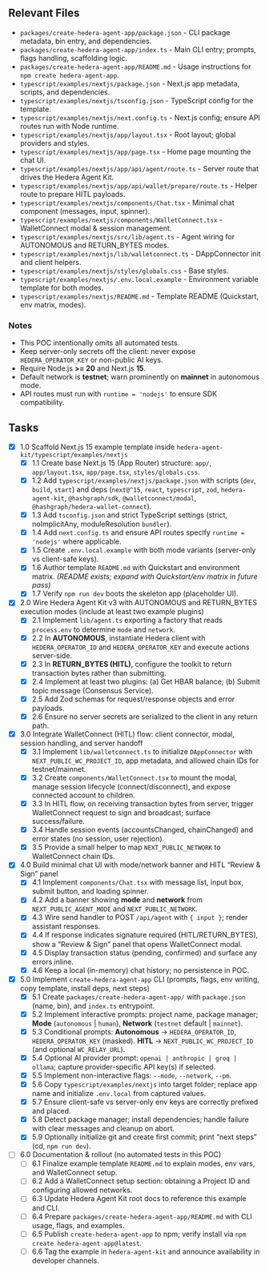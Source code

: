 ## Relevant Files

- `packages/create-hedera-agent-app/package.json` - CLI package metadata, bin entry, and dependencies.
- `packages/create-hedera-agent-app/index.ts` - Main CLI entry; prompts, flags handling, scaffolding logic.
- `packages/create-hedera-agent-app/README.md` - Usage instructions for `npm create hedera-agent-app`.
- `typescript/examples/nextjs/package.json` - Next.js app metadata, scripts, and dependencies.
- `typescript/examples/nextjs/tsconfig.json` - TypeScript config for the template.
- `typescript/examples/nextjs/next.config.ts` - Next.js config; ensure API routes run with Node runtime.
- `typescript/examples/nextjs/app/layout.tsx` - Root layout; global providers and styles.
- `typescript/examples/nextjs/app/page.tsx` - Home page mounting the chat UI.
- `typescript/examples/nextjs/app/api/agent/route.ts` - Server route that drives the Hedera Agent Kit.
- `typescript/examples/nextjs/app/api/wallet/prepare/route.ts` - Helper route to prepare HITL payloads.
- `typescript/examples/nextjs/components/Chat.tsx` - Minimal chat component (messages, input, spinner).
- `typescript/examples/nextjs/components/WalletConnect.tsx` - WalletConnect modal & session management.
- `typescript/examples/nextjs/src/lib/agent.ts` - Agent wiring for AUTONOMOUS and RETURN_BYTES modes.
- `typescript/examples/nextjs/lib/walletconnect.ts` - DAppConnector init and client helpers.
- `typescript/examples/nextjs/styles/globals.css` - Base styles.
- `typescript/examples/nextjs/.env.local.example` - Environment variable template for both modes.
- `typescript/examples/nextjs/README.md` - Template README (Quickstart, env matrix, modes).

### Notes

- This POC intentionally omits all automated tests.
- Keep server-only secrets off the client: never expose `HEDERA_OPERATOR_KEY` or non-public AI keys.
- Require Node.js **>= 20** and Next.js **15**.
- Default network is **testnet**; warn prominently on **mainnet** in autonomous mode.
- API routes must run with `runtime = 'nodejs'` to ensure SDK compatibility.

## Tasks

- [x] 1.0 Scaffold Next.js 15 example template inside `hedera-agent-kit/typescript/examples/nextjs`
  - [x] 1.1 Create base Next.js 15 (App Router) structure: `app/`, `app/layout.tsx`, `app/page.tsx`, `styles/globals.css`.
  - [x] 1.2 Add `typescript/examples/nextjs/package.json` with scripts (`dev`, `build`, `start`) and deps (`next@^15`, `react`, `typescript`, `zod`, `hedera-agent-kit`, `@hashgraph/sdk`, `@walletconnect/modal`, `@hashgraph/hedera-wallet-connect`).
  - [x] 1.3 Add `tsconfig.json` and strict TypeScript settings (strict, noImplicitAny, moduleResolution `bundler`).
  - [x] 1.4 Add `next.config.ts` and ensure API routes specify `runtime = 'nodejs'` where applicable.
  - [x] 1.5 Create `.env.local.example` with both mode variants (server-only vs client-safe keys).
  - [x] 1.6 Author template `README.md` with Quickstart and environment matrix. _(README exists; expand with Quickstart/env matrix in future pass)_
  - [x] 1.7 Verify `npm run dev` boots the skeleton app (placeholder UI).

- [x] 2.0 Wire Hedera Agent Kit v3 with AUTONOMOUS and RETURN_BYTES execution modes (include at least two example plugins)
  - [x] 2.1 Implement `lib/agent.ts` exporting a factory that reads `process.env` to determine `mode` and `network`.
  - [x] 2.2 In **AUTONOMOUS**, instantiate Hedera client with `HEDERA_OPERATOR_ID` and `HEDERA_OPERATOR_KEY` and execute actions server-side.
  - [x] 2.3 In **RETURN_BYTES (HITL)**, configure the toolkit to return transaction bytes rather than submitting.
  - [x] 2.4 Implement at least two plugins: (a) Get HBAR balance; (b) Submit topic message (Consensus Service).
  - [x] 2.5 Add Zod schemas for request/response objects and error payloads.
  - [x] 2.6 Ensure no server secrets are serialized to the client in any return path.

- [x] 3.0 Integrate WalletConnect (HITL) flow: client connector, modal, session handling, and server handoff
  - [x] 3.1 Implement `lib/walletconnect.ts` to initialize `DAppConnector` with `NEXT_PUBLIC_WC_PROJECT_ID`, app metadata, and allowed chain IDs for testnet/mainnet.
  - [x] 3.2 Create `components/WalletConnect.tsx` to mount the modal, manage session lifecycle (connect/disconnect), and expose connected account to children.
  - [x] 3.3 In HITL flow, on receiving transaction bytes from server, trigger WalletConnect request to sign and broadcast; surface success/failure.
  - [x] 3.4 Handle session events (accountsChanged, chainChanged) and error states (no session, user rejection).
  - [x] 3.5 Provide a small helper to map `NEXT_PUBLIC_NETWORK` to WalletConnect chain IDs.

- [x] 4.0 Build minimal chat UI with mode/network banner and HITL “Review & Sign” panel
  - [x] 4.1 Implement `components/Chat.tsx` with message list, input box, submit button, and loading spinner.
  - [x] 4.2 Add a banner showing **mode** and **network** from `NEXT_PUBLIC_AGENT_MODE` and `NEXT_PUBLIC_NETWORK`.
  - [x] 4.3 Wire send handler to POST `/api/agent` with `{ input }`; render assistant responses.
  - [x] 4.4 If response indicates signature required (HITL/RETURN_BYTES), show a “Review & Sign” panel that opens WalletConnect modal.
  - [x] 4.5 Display transaction status (pending, confirmed) and surface any errors inline.
  - [x] 4.6 Keep a local (in-memory) chat history; no persistence in POC.

- [x] 5.0 Implement `create-hedera-agent-app` CLI (prompts, flags, env writing, copy template, install deps, next steps)
  - [x] 5.1 Create `packages/create-hedera-agent-app/` with `package.json` (name, bin), and `index.ts` entrypoint.
  - [x] 5.2 Implement interactive prompts: project name, package manager; **Mode** (`autonomous` | `human`), **Network** (`testnet` default | `mainnet`).
  - [x] 5.3 Conditional prompts: **Autonomous** → `HEDERA_OPERATOR_ID`, `HEDERA_OPERATOR_KEY` (masked). **HITL** → `NEXT_PUBLIC_WC_PROJECT_ID` (and optional `WC_RELAY_URL`).
  - [x] 5.4 Optional AI provider prompt: `openai | anthropic | groq | ollama`; capture provider-specific API key(s) if selected.
  - [x] 5.5 Implement non-interactive flags: `--mode`, `--network`, `--pm`.
  - [x] 5.6 Copy `typescript/examples/nextjs` into target folder; replace app name and initialize `.env.local` from captured values.
  - [x] 5.7 Ensure client-safe vs server-only env keys are correctly prefixed and placed.
  - [x] 5.8 Detect package manager; install dependencies; handle failure with clear messages and cleanup on abort.
  - [x] 5.9 Optionally initialize git and create first commit; print “next steps” (cd, `npm run dev`).

- [ ] 6.0 Documentation & rollout (no automated tests in this POC)
  - [ ] 6.1 Finalize example template `README.md` to explain modes, env vars, and WalletConnect setup.
  - [ ] 6.2 Add a WalletConnect setup section: obtaining a Project ID and configuring allowed networks.
  - [ ] 6.3 Update Hedera Agent Kit root docs to reference this example and CLI.
  - [ ] 6.4 Prepare `packages/create-hedera-agent-app/README.md` with CLI usage, flags, and examples.
  - [ ] 6.5 Publish `create-hedera-agent-app` to npm; verify install via `npm create hedera-agent-app@latest`.
  - [ ] 6.6 Tag the example in `hedera-agent-kit` and announce availability in developer channels.
